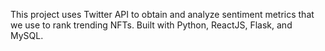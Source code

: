 This project uses Twitter API to obtain and analyze sentiment metrics that we use to rank trending NFTs. Built with Python, ReactJS, Flask, and MySQL.
